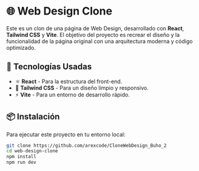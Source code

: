 # 🌐 Web Design Clone

Este es un clon de una página de Web Design, desarrollado con **React**, **Tailwind CSS** y **Vite**. El objetivo del proyecto es recrear el diseño y la funcionalidad de la página original con una arquitectura moderna y código optimizado.

## 🚀 Tecnologías Usadas

- ⚛️ **React** - Para la estructura del front-end.
- 🎨 **Tailwind CSS** - Para un diseño limpio y responsivo.
- ⚡ **Vite** - Para un entorno de desarrollo rápido.

## 📦 Instalación

Para ejecutar este proyecto en tu entorno local:

```sh
git clone https://github.com/arexcode/CloneWebDesign_Buho_2
cd web-design-clone
npm install
npm run dev
